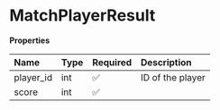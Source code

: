 # MatchPlayerResult

**Properties**

| Name      | Type | Required | Description      |
| :-------- | :--- | :------- | :--------------- |
| player_id | int  | ✅       | ID of the player |
| score     | int  | ✅       |                  |

<!-- This file was generated by liblab | https://liblab.com/ -->
